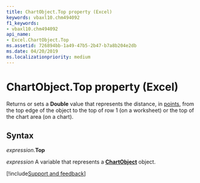 ```yaml
---
title: ChartObject.Top property (Excel)
keywords: vbaxl10.chm494092
f1_keywords:
- vbaxl10.chm494092
api_name:
- Excel.ChartObject.Top
ms.assetid: 726894bb-1a49-47b5-2b47-b7a8b204e2db
ms.date: 04/20/2019
ms.localizationpriority: medium
---
```



# ChartObject.Top property (Excel)

Returns or sets a **Double** value that represents the distance, in [points](../language/glossary/vbe-glossary.md#point), from the top edge of the object to the top of row 1 (on a worksheet) or the top of the chart area (on a chart).


## Syntax

_expression_.**Top**

_expression_ A variable that represents a **[ChartObject](Excel.ChartObject.md)** object.




[!include[Support and feedback](~/includes/feedback-boilerplate.md)]